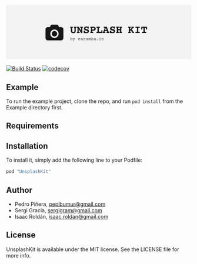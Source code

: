 ![logo](assets/unsplash-kit-logo.png)

[![Build Status](https://travis-ci.org/carambalabs/UnsplashKit.svg?branch=master)](https://travis-ci.org/carambalabs/UnsplashKit)
[![codecov](https://codecov.io/gh/carambalabs/UnsplashKit/branch/master/graph/badge.svg)](https://codecov.io/gh/carambalabs/UnsplashKit)

## Example

To run the example project, clone the repo, and run `pod install` from the Example directory first.

## Requirements

## Installation

To install it, simply add the following line to your Podfile:

```ruby
pod "UnsplashKit"
```

## Author

- Pedro Piñera, pepibumur@gmail.com
- Sergi Gracia, sergigram@gmail.com
- Isaac Roldán, isaac.roldan@gmail.com

## License

UnsplashKit is available under the MIT license. See the LICENSE file for more info.
